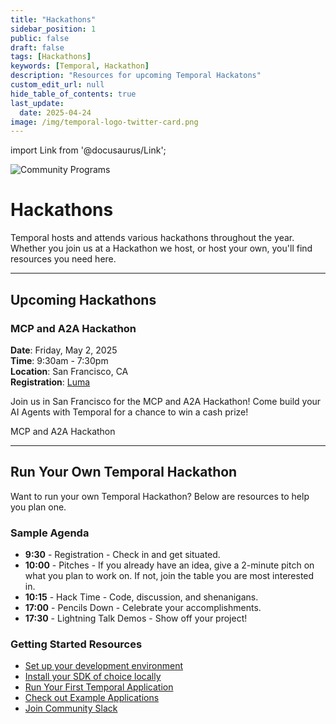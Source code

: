 ```yaml
---
title: "Hackathons"
sidebar_position: 1
public: false
draft: false
tags: [Hackathons]
keywords: [Temporal, Hackathon]
description: "Resources for upcoming Temporal Hackatons"
custom_edit_url: null
hide_table_of_contents: true
last_update:
  date: 2025-04-24
image: /img/temporal-logo-twitter-card.png
---
```


import Link from '@docusaurus/Link';

<img className="banner" src="/img/banners/communityprograms.png" alt="Community Programs" />

# Hackathons

Temporal hosts and attends various hackathons throughout the year. Whether you join us at a Hackathon we host, or host your own, you'll find resources you need here.

---

## Upcoming Hackathons

### MCP and A2A Hackathon

**Date**: Friday, May 2, 2025  
**Time**: 9:30am - 7:30pm  
**Location**: San Francisco, CA  
**Registration**: [Luma](https://lu.ma/vibecode)  

Join us in San Francisco for the MCP and A2A Hackathon! 
Come build your AI Agents with Temporal for a chance to win a cash prize!


<Link className="button button--primary" to="ai_mcp_hackathon/">MCP and A2A Hackathon</Link>&nbsp;


---

## Run Your Own Temporal Hackathon

Want to run your own Temporal Hackathon? Below are resources to help you plan one.

### Sample Agenda

* **9:30** - Registration - Check in and get situated.
* **10:00** - Pitches - If you already have an idea, give a 2-minute pitch on what you plan to work on. If not, join the table you are most interested in.
* **10:15** - Hack Time - Code, discussion, and shenanigans.
* **17:00** - Pencils Down - Celebrate your accomplishments.
* **17:30** - Lightning Talk Demos - Show off your project!

### Getting Started Resources

* [Set up your development environment](https://learn.temporal.io/getting_started/#set-up-your-development-environment)
* [Install your SDK of choice locally](https://docs.temporal.io/develop/)
* [Run Your First Temporal Application](https://learn.temporal.io/getting_started/#run-your-first-temporal-application)
* [Check out Example Applications](https://learn.temporal.io/examples/)
* [Join Community Slack](https://t.mp/slack)
